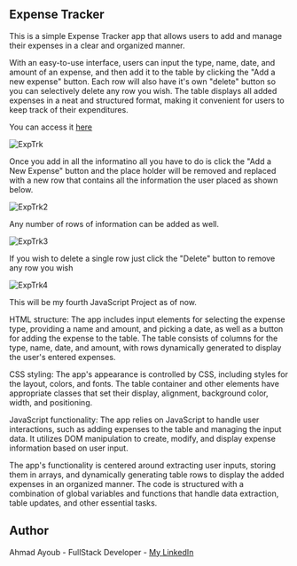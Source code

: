 ## Expense Tracker

This is a simple Expense Tracker app that allows users to add and manage their expenses in a clear and organized manner.

With an easy-to-use interface, users can input the type, name, date, and amount of an expense, and then add it to the table by clicking the "Add a new expense" button.
Each row will also have it's own "delete" button so you can selectively delete any row you wish.
The table displays all added expenses in a neat and structured format, making it convenient for users to keep track of their expenditures.

You can access it [here](https://ahmad-ayoub.github.io/Expense_Tracker/)

![ExpTrk](https://user-images.githubusercontent.com/107888495/231042563-ffe66bb2-f758-4b45-8aac-6f37401ee284.png)

Once you add in all the informatino all you have to do is click the "Add a New Expense" button and the place holder will be removed and replaced with a new row that contains all the information the user placed as shown below.

![ExpTrk2](https://user-images.githubusercontent.com/107888495/231042607-3ecf9b34-cea7-402c-95a2-d0279fcd9077.png)

Any number of rows of information can be added as well. 

![ExpTrk3](https://user-images.githubusercontent.com/107888495/231042720-231b5b99-7914-4f67-906e-a03425aa5060.png)

If you wish to delete a single row just click the "Delete" button to remove any row you wish

![ExpTrk4](https://user-images.githubusercontent.com/107888495/231042756-ed8b6452-01c8-4ba1-bef4-fbdd7c2c5983.png)

This will be my fourth JavaScript Project as of now.

HTML structure: The app includes input elements for selecting the expense type, providing a name and amount, and picking a date, as well as a button for adding the expense to the table. The table consists of columns for the type, name, date, and amount, with rows dynamically generated to display the user's entered expenses.

CSS styling: The app's appearance is controlled by CSS, including styles for the layout, colors, and fonts. The table container and other elements have appropriate classes that set their display, alignment, background color, width, and positioning.

JavaScript functionality: The app relies on JavaScript to handle user interactions, such as adding expenses to the table and managing the input data. It utilizes DOM manipulation to create, modify, and display expense information based on user input.

The app's functionality is centered around extracting user inputs, storing them in arrays, and dynamically generating table rows to display the added expenses in an organized manner. The code is structured with a combination of global variables and functions that handle data extraction, table updates, and other essential tasks.

## Author

Ahmad Ayoub - FullStack Developer - [My LinkedIn](https://www.linkedin.com/in/ahmad-ayoub/)
